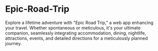 # Epic-Road-Trip
Explore a lifetime adventure with "Epic Road Trip," a web app enhancing your travel. Whether spontaneous or meticulous, it's your ultimate companion, seamlessly integrating accommodation, dining, nightlife, attractions, events, and detailed directions for a meticulously planned journey.
